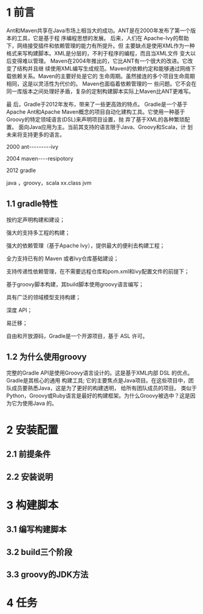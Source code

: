 # 1 前言

Ant和Maven共享在Java市场上相当大的成功。ANT是在2000年发布了第一个版本的工具，它是基于程
序编程思想的发展。 后来，人们在 Apache-Ivy的帮助下，网络接受插件和依赖管理的能力有所提升。但
主要缺点是使用XML作为一种格式来写构建脚本。XML是分层的，不利于程序的编程，而且当XML文件
变大以后变得难以管理。 Maven在2004年推出的，它比ANT有一个很大的改进。它改变了结构并且继
续使用XML编写生成规范。Maven的依赖约定和能够通过网络下载依赖关系。Maven的主要好处是它的
生命周期。虽然接连的多个项目生命周期相同，这是以灵活性为代价的。 Maven也面临着依赖管理的一
些问题。它不会在同一库版本之间处理好矛盾，复杂的定制构建脚本实际上Maven比ANT更难写。

最
后，Gradle于2012年发布，带来了一些更高效的特点。 Gradle是一个基于Apache Ant和Apache
Maven概念的项目自动化建构工具。它使用一种基于Groovy的特定领域语言(DSL)来声明项目设置，抛
弃了基于XML的各种繁琐配置。 面向Java应用为主。当前其支持的语言限于Java、Groovy和Scala，计
划未来将支持更多的语言。

2000 ant---------ivy

2004 maven----resipotory

2012 gradle

java ，groovy，scala
xx.class
jvm

## 1.1 gradle特性

按约定声明构建和建设；

强大的支持多工程的构建；

强大的依赖管理（基于Apache Ivy），提供最大的便利去构建工程；

全力支持已有的 Maven 或者Ivy仓库基础建设；

支持传递性依赖管理，在不需要远程仓库和pom.xml和ivy配置文件的前提下；

基于groovy脚本构建，其build脚本使用groovy语言编写；

具有广泛的领域模型支持构建；

深度 API；

易迁移；

自由和开放源码，Gradle是一个开源项目，基于 ASL 许可。

## 1.2 为什么使用groovy

完整的Gradle API是使用Groovy语言设计的。这是基于XML内部 DSL 的优点。Gradle是其核心的通用
构建工具; 它的主要焦点是Java项目。在这些项目中，团队成员要熟悉Java，这是为了更好的构建透明，
给所有团队成员的项目。
类似于 Python，Groovy或Ruby语言是最好的构建框架。为什么Groovy被选中？这是因为它为使用Java
的。

# 2 安装配置

## 2.1 前提条件



## 2.2 安装说明





# 3 构建脚本

## 3.1 编写构建脚本



## 3.2 build三个阶段



## 3.3 groovy的JDK方法



# 4 任务


